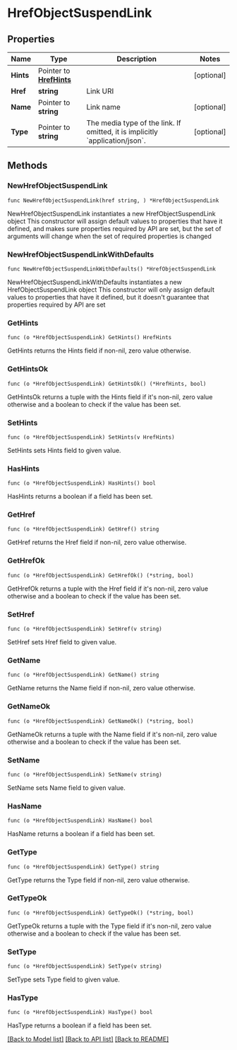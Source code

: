 # HrefObjectSuspendLink

## Properties

Name | Type | Description | Notes
------------ | ------------- | ------------- | -------------
**Hints** | Pointer to [**HrefHints**](HrefHints.md) |  | [optional] 
**Href** | **string** | Link URI | 
**Name** | Pointer to **string** | Link name | [optional] 
**Type** | Pointer to **string** | The media type of the link. If omitted, it is implicitly &#x60;application/json&#x60;. | [optional] 

## Methods

### NewHrefObjectSuspendLink

`func NewHrefObjectSuspendLink(href string, ) *HrefObjectSuspendLink`

NewHrefObjectSuspendLink instantiates a new HrefObjectSuspendLink object
This constructor will assign default values to properties that have it defined,
and makes sure properties required by API are set, but the set of arguments
will change when the set of required properties is changed

### NewHrefObjectSuspendLinkWithDefaults

`func NewHrefObjectSuspendLinkWithDefaults() *HrefObjectSuspendLink`

NewHrefObjectSuspendLinkWithDefaults instantiates a new HrefObjectSuspendLink object
This constructor will only assign default values to properties that have it defined,
but it doesn't guarantee that properties required by API are set

### GetHints

`func (o *HrefObjectSuspendLink) GetHints() HrefHints`

GetHints returns the Hints field if non-nil, zero value otherwise.

### GetHintsOk

`func (o *HrefObjectSuspendLink) GetHintsOk() (*HrefHints, bool)`

GetHintsOk returns a tuple with the Hints field if it's non-nil, zero value otherwise
and a boolean to check if the value has been set.

### SetHints

`func (o *HrefObjectSuspendLink) SetHints(v HrefHints)`

SetHints sets Hints field to given value.

### HasHints

`func (o *HrefObjectSuspendLink) HasHints() bool`

HasHints returns a boolean if a field has been set.

### GetHref

`func (o *HrefObjectSuspendLink) GetHref() string`

GetHref returns the Href field if non-nil, zero value otherwise.

### GetHrefOk

`func (o *HrefObjectSuspendLink) GetHrefOk() (*string, bool)`

GetHrefOk returns a tuple with the Href field if it's non-nil, zero value otherwise
and a boolean to check if the value has been set.

### SetHref

`func (o *HrefObjectSuspendLink) SetHref(v string)`

SetHref sets Href field to given value.


### GetName

`func (o *HrefObjectSuspendLink) GetName() string`

GetName returns the Name field if non-nil, zero value otherwise.

### GetNameOk

`func (o *HrefObjectSuspendLink) GetNameOk() (*string, bool)`

GetNameOk returns a tuple with the Name field if it's non-nil, zero value otherwise
and a boolean to check if the value has been set.

### SetName

`func (o *HrefObjectSuspendLink) SetName(v string)`

SetName sets Name field to given value.

### HasName

`func (o *HrefObjectSuspendLink) HasName() bool`

HasName returns a boolean if a field has been set.

### GetType

`func (o *HrefObjectSuspendLink) GetType() string`

GetType returns the Type field if non-nil, zero value otherwise.

### GetTypeOk

`func (o *HrefObjectSuspendLink) GetTypeOk() (*string, bool)`

GetTypeOk returns a tuple with the Type field if it's non-nil, zero value otherwise
and a boolean to check if the value has been set.

### SetType

`func (o *HrefObjectSuspendLink) SetType(v string)`

SetType sets Type field to given value.

### HasType

`func (o *HrefObjectSuspendLink) HasType() bool`

HasType returns a boolean if a field has been set.


[[Back to Model list]](../README.md#documentation-for-models) [[Back to API list]](../README.md#documentation-for-api-endpoints) [[Back to README]](../README.md)



